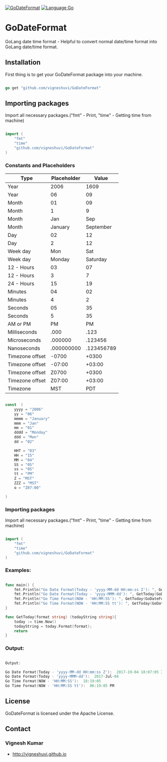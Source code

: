 [![GoDateFormat](https://img.shields.io/travis/rust-lang/rust.svg)](https://github.com/vigneshuvi/GoDateFormat)
[![Language Go](https://img.shields.io/badge/Language-Go-orange.svg?style=shields)](https://golang.org/)



# GoDateFormat

GoLang date time format - Helpful to convert normal date/time format into GoLang date/time format.

## Installation

First thing is to get your GoDateFormat package into your machine.

```go

go get "github.com/vigneshuvi/GoDateFormat"

```

## Importing packages

Import all necessary packages.("fmt" - Print, "time" - Getting time from machine) 

```go

import (
    "fmt"
    "time"
    "github.com/vigneshuvi/GoDateFormat"
)

```

### Constants and Placeholders


| Type            | Placeholder  |        Value |
| --------------- | ------------ | ------------ |
| Year            | 2006         | 1609         | 
| Year            | 06           | 09           | 
| Month           | 01           | 09           | 
| Month           | 1            | 9            | 
| Month           | Jan          | Sep          | 
| Month           | January      | September    | 
| Day             | 02           | 12           | 
| Day             | 2            | 12           | 
| Week day        | Mon          | Sat          | 
| Week day        | Monday       | Saturday     | 
| 12 - Hours      | 03           | 07           | 
| 12 - Hours      | 3            | 7            | 
| 24 - Hours      | 15           | 19           | 
| Minutes         | 04           | 02           | 
| Minutes         | 4            | 2            | 
| Seconds         | 05           | 35           | 
| Seconds         | 5            | 35           | 
| AM or PM        | PM           | PM           | 
| Milliseconds    | .000         | .123         | 
| Microseconds    | .000000      | .123456      | 
| Nanoseconds     | .000000000   | .123456789   | 
| Timezone offset | -0700        | +0300        | 
| Timezone offset | -07:00       | +03:00       | 
| Timezone offset | Z0700        | +0300        | 
| Timezone offset | Z07:00       | +03:00       | 
| Timezone        | MST          | PDT          | 


```go

const  (
	yyyy = "2006"
	yy = "06"
	mmmm = "January"
	mmm = "Jan"
	mm = "01"
	dddd = "Monday"
	ddd = "Mon"
	dd = "02"

	HHT = "03"
	HH = "15"
	MM = "04"
	SS = "05"
	ss = "05"
	tt = "PM"
	Z = "MST"
	ZZZ = "MST"
	o = "Z07:00"

)

```

### Importing packages

Import all necessary packages.("fmt" - Print, "time" - Getting time from machine) 

```go

import (
    "fmt"
    "time"
    "github.com/vigneshuvi/GoDateFormat"
)

```


### Examples:

```go

func main() {
    fmt.Println("Go Date Format(Today - 'yyyy-MM-dd HH:mm:ss Z'): ", GetToday(GoDateFormat.ConvertFormat("yyyy-MM-dd HH:mm:ss Z")))
    fmt.Println("Go Date Format(Today - 'yyyy-MMM-dd'): ", GetToday(GoDateFormat.ConvertFormat("yyyy-MMM-dd")))
    fmt.Println("Go Time Format(NOW - 'HH:MM:SS'): ", GetToday(GoDateFormat.ConvertFormat("HH:MM:SS")))
    fmt.Println("Go Time Format(NOW - 'HH:MM:SS tt'): ", GetToday(GoDateFormat.ConvertFormat("HH:MM:SS tt")))
}

func GetToday(format string) (todayString string){
    today := time.Now()
    todayString = today.Format(format);
    return
}


```

### Output:

```go

Output: 

Go Date Format(Today - 'yyyy-MM-dd HH:mm:ss Z'):  2017-19-04 18:07:05 IST
Go Date Format(Today - 'yyyy-MMM-dd'):  2017-Jul-04
Go Time Format(NOW - 'HH:MM:SS'):  18:19:05
Go Time Format(NOW - 'HH:MM:SS tt'):  06:19:05 PM

```

## License

GoDateFormat is licensed under the Apache License.

## Contact

### Vignesh Kumar
* http://vigneshuvi.github.io
